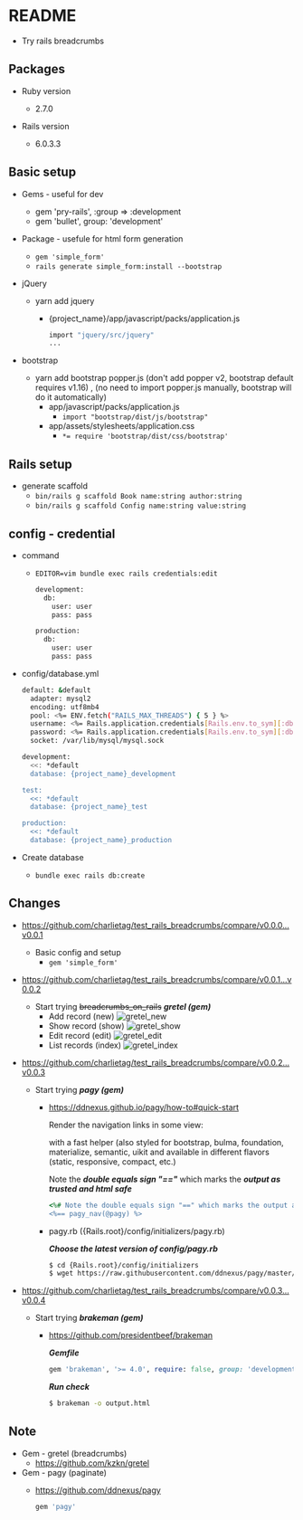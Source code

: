 # README
* Try rails breadcrumbs

## Packages

* Ruby version
  * 2.7.0

* Rails version
  * 6.0.3.3

## Basic setup
* Gems - useful for dev
  * gem 'pry-rails', :group => :development
  * gem 'bullet', group: 'development'

* Package - usefule for html form generation
  * `gem 'simple_form'`
  * `rails generate simple_form:install --bootstrap`

* jQuery
  * yarn add jquery
    * {project_name}/app/javascript/packs/application.js

      ```bash
      import "jquery/src/jquery"
      ...
      ```

* bootstrap
  * yarn add bootstrap popper.js (don't add popper v2, bootstrap default requires v1.16) , (no need to import popper.js manually, bootstrap will do it automatically)
    * app/javascript/packs/application.js
      * `import "bootstrap/dist/js/bootstrap"`
    * app/assets/stylesheets/application.css
      * `*= require 'bootstrap/dist/css/bootstrap'`

## Rails setup

* generate scaffold
  * `bin/rails g scaffold Book name:string author:string`
  * `bin/rails g scaffold Config name:string value:string`


## config - credential

* command
  * `EDITOR=vim bundle exec rails credentials:edit`

    ```bash
    development:
      db:
        user: user
        pass: pass

    production:
      db:
        user: user
        pass: pass
    ```

* config/database.yml

  ```bash
  default: &default
    adapter: mysql2
    encoding: utf8mb4
    pool: <%= ENV.fetch("RAILS_MAX_THREADS") { 5 } %>
    username: <%= Rails.application.credentials[Rails.env.to_sym][:db][:user] %>
    password: <%= Rails.application.credentials[Rails.env.to_sym][:db][:pass] %>
    socket: /var/lib/mysql/mysql.sock

  development:
    <<: *default
    database: {project_name}_development

  test:
    <<: *default
    database: {project_name}_test

  production:
    <<: *default
    database: {project_name}_production
  ```

* Create database
  * `bundle exec rails db:create`

## Changes
* https://github.com/charlietag/test_rails_breadcrumbs/compare/v0.0.0...v0.0.1
  * Basic config and setup
    * `gem 'simple_form'`

* https://github.com/charlietag/test_rails_breadcrumbs/compare/v0.0.1...v0.0.2
  * Start trying ~~breadcrumbs_on_rails~~ ***gretel (gem)***
    * Add record (new)
      ![gretel_new](/screenshots/gretel_new.png)
    * Show record (show)
      ![gretel_show](/screenshots/gretel_show.png)
    * Edit record (edit)
      ![gretel_edit](/screenshots/gretel_edit.png)
    * List records (index)
      ![gretel_index](/screenshots/gretel_index.png)

* https://github.com/charlietag/test_rails_breadcrumbs/compare/v0.0.2...v0.0.3
  * Start trying ***pagy (gem)***
    * https://ddnexus.github.io/pagy/how-to#quick-start

      Render the navigation links in some view:

      with a fast helper (also styled for bootstrap, bulma, foundation, materialize, semantic, uikit and available in different flavors (static, responsive, compact, etc.)

      Note the ***double equals sign "=="*** which marks the ***output as trusted and html safe***

      ```ruby
      <%# Note the double equals sign "==" which marks the output as trusted and html safe: %>
      <%== pagy_nav(@pagy) %>
      ```

    * pagy.rb ({Rails.root}/config/initializers/pagy.rb)

      ***Choose the latest version of config/pagy.rb***

      ```bash
      $ cd {Rails.root}/config/initializers
      $ wget https://raw.githubusercontent.com/ddnexus/pagy/master/lib/config/pagy.rb
      ```

* https://github.com/charlietag/test_rails_breadcrumbs/compare/v0.0.3...v0.0.4
  * Start trying ***brakeman (gem)***
    * https://github.com/presidentbeef/brakeman

      ***Gemfile***

      ```ruby
      gem 'brakeman', '>= 4.0', require: false, group: 'development'
      ```

      ***Run check***

      ```bash
      $ brakeman -o output.html
      ```

## Note
* Gem - gretel (breadcrumbs)
  * https://github.com/kzkn/gretel
* Gem - pagy (paginate)
  * https://github.com/ddnexus/pagy

    ```ruby
    gem 'pagy'
    ```
